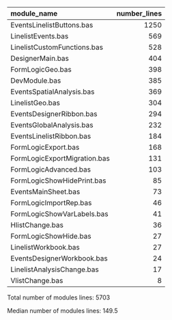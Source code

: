 

|module_name                  | number_lines|
|:----------------------------|------------:|
|EventsLinelistButtons.bas    |         1250|
|LinelistEvents.bas           |          569|
|LinelistCustomFunctions.bas  |          528|
|DesignerMain.bas             |          404|
|FormLogicGeo.bas             |          398|
|DevModule.bas                |          385|
|EventsSpatialAnalysis.bas    |          369|
|LinelistGeo.bas              |          304|
|EventsDesignerRibbon.bas     |          294|
|EventsGlobalAnalysis.bas     |          232|
|EventsLinelistRibbon.bas     |          184|
|FormLogicExport.bas          |          168|
|FormLogicExportMigration.bas |          131|
|FormLogicAdvanced.bas        |          103|
|FormLogicShowHidePrint.bas   |           85|
|EventsMainSheet.bas          |           73|
|FormLogicImportRep.bas       |           46|
|FormLogicShowVarLabels.bas   |           41|
|HlistChange.bas              |           36|
|FormLogicShowHide.bas        |           27|
|LinelistWorkbook.bas         |           27|
|EventsDesignerWorkbook.bas   |           24|
|LinelistAnalysisChange.bas   |           17|
|VlistChange.bas              |            8|


Total number of modules lines: 5703

Median number of modules lines: 149.5
